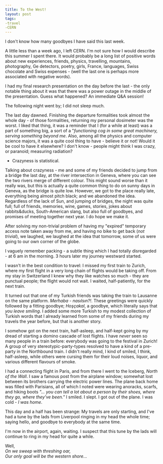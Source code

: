 ```yaml
---
title: To the West!
layout: post
tags:
-travel
-CERN
---
```

I don't know how many goodbyes I have said this last week.

A little less than a week ago, I left CERN.
I'm not sure how I would describe this summer I spent there.
It would probably be a long list of positive words about new experiences, friends, physics, travelling, mountains, photography, Ge detectors, poetry, girls, France, languages, Swiss chocolate and Swiss expenses - (well the last one is perhaps more associated with negative words).

I had my final research presentation on the day before the last - the only notable thing about it was that there was a power outage in the middle of the presentation.
Guess what happened?
An immediate Q&A session! 

The following night went by; I did not sleep much.

The last day dawned.
Finishing the departure formalities took almost the whole day - of those formalities, returning my personal dosimeter was the worst. 
I liked that thing, it was a reminder that I (for a while at least) was a part of something big, a sort of a "<i>functioning cog in some great machinery, serving something beyond me</i>. Also, among all the physics and computer science majors, it was a quite cool thing to have - believe it or not!
Would it be cool to have it elsewhere? I don't know - people might think I was crazy, or paranoid; measuring radiation?
- Crazyness is statistical.

Talking about crazyness - me and some of my friends decided to jump from a bridge the last day, at the river intersection in Geneva, where you can see the two rivers merge of different colour.
This might sound worse than it really was, but this is actually a quite common thing to do on sunny days in Geneva, as the bridge is quite low.
However, we got to the place really late, everything being almost pitch black; and we abandoned the idea.
Regardless of the lack of Sun, and jumping of bridges, the night was quite full; full of friends, memories, wine, games, stories, jokes about rabbits&ducks, South-American slang, but also full of goodbyes, and promises of meeting together next year. 
I do hope we make it.

After solving my non-trivial problem of having my "expired" temporary access note taken away from me, and having no bike to get back (<i>not trivial</i>), we laughed, we laughed at the idea that tomorrow, some of us were going to our own corner of the globe.

I vaguely remember packing - a subtle thing which I had totally disregarded - at 6 am in the morning.
3 hours later my journey westward started.

I wasn't in the best condition to travel: I missed my first train to Zurich, where my first flight in a very long chain of flights would be taking off. From my stay in Switzerland I knew why they like watches so much - they are punctual people; the flight would not wait. I waited, half-patiently, for the next train.

It turned out that one of my Turkish friends was taking the train to Lausanne on the same platform.
<i>Merhaba - nasılsın?!</i>. These greetings were quickly followed by a fitting goodbye; <i>Hoşçakal</i>, a goodbye, which literally says that <i>you leave smiling</i>.
I added some more Turkish to my modest collection of Turkish words that I already learned from some of my friends during my travels the year before, but that is another story.

I somehow got on the next train, half-asleep, and half-kept going by my dread of starting a domino cascade of lost flights. 
I have <i>never</i> seen so many people in a train before: everybody was going to the festival in Zurich! 
A group of very stereotypic-party-types resolved to have a kind of a pre-party in the Northbound train.
I didn't really mind, I kind of smiled, I think, half-asleep, while others were cursing them for their loud noises, liquor, and various different flavours of smoke.

I had a connecting flight in Paris, and from there I went to the Iceberg, <i>North of the Wall</i>.
I saw a famous post from the airplane window; somewhat lost between its brothers carrying the electric power lines.
The plane back home was filled with Parisians, all of which I noted were wearing anoracks, scarfs, and hiking boots _"... you can tell a lot about a person by their shoes, where they go, where they've been."_ 
I smiled. I slept. I got out of the plane. I was cold - <i>I was home</i>.

This day and a half has been strange: My travels are only starting, and I've had a tune by the lads from Liverpool ringing in my head the whole time; saying hello, and goodbye to everybody at the same time.

I'm now in the airport, again, waiting.
I suspect that this tune by the lads will continue to ring in my head for quite a while.

Well,<br/>
<i>On we sweep with threshing oar,<br/>
Our only goal will be the western shore...</i>
